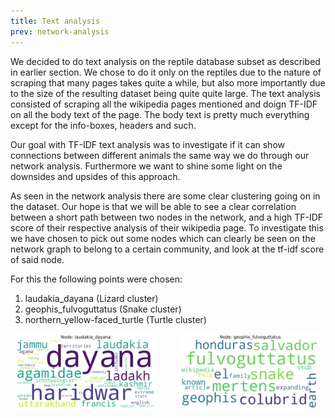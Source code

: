 ```yaml
---
title: Text analysis
prev: network-analysis
---
```


We decided to do text analysis on the reptile database subset as described in earlier section. We chose to do it only on the reptiles due to the nature of scraping that many pages takes quite a while, but also more importantly due to the size of the resulting dataset being quite quite large. The text analysis consisted of scraping all the wikipedia pages mentioned and doign TF-IDF on all the body text of the page. The body text is pretty much everything except for the info-boxes, headers and such.

Our goal with TF-IDF text analysis was to investigate if it can show connections between different animals the same way we do through our network analysis. Furthermore we want to shine some light on the downsides and upsides of this approach.


As seen in the network analysis there are some clear clustering going on in the dataset. Our hope is that we will be able to see a clear correlation between a short path between two nodes in the network, and a high TF-IDF score of their respective analysis of their wikipedia page. To investigate this we have chosen to pick out some nodes which can clearly be seen on the network graph to belong to a certain community, and look at the tf-idf score of said node.

For this the following points were chosen:

1. laudakia_dayana (Lizard cluster)
2. geophis_fulvoguttatus (Snake cluster)
3. northern_yellow-faced_turtle (Turtle cluster)

<p align="center">
<img src="/images/laudakia_dayana_wordcloud.png" width="45%" />
&nbsp; &nbsp; &nbsp; &nbsp;
<img src="/images/geophis_fulvoguttatus_wordcloud.png" width="45%" />
</p>

<!-- <img src="/images/northern_yellow-faced_turtle_wordcloud.png" width="400"/> -->